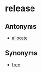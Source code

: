 # release

## Antonyms

  - [allocate](allocate.md)

## Synonyms

  - [free](free.md)

[1]: README.md